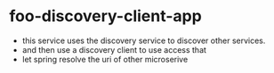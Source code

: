 # foo-discovery-client-app
* this service uses the discovery service to discover other services. 
* and then use a discovery client to use access that
* let spring resolve the uri of other microserive
